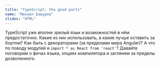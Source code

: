 ```yaml
---
title: "TypeScript: the good parts"
name: "Михаил Башуров"
slides: "HTML"
---
```


TypeScript уже вполне зрелый язык и возможностей в нём предостаточно. Какие из них использовать, а какие лучше оставить за бортом? Как быть с декораторами (за пределами мира Angular)? А что по поводу модулей и `import * as React from 'react'`? Давайте поговорим о фичах языка, опциях компилятора и заглянем за пределы дозволенного.
